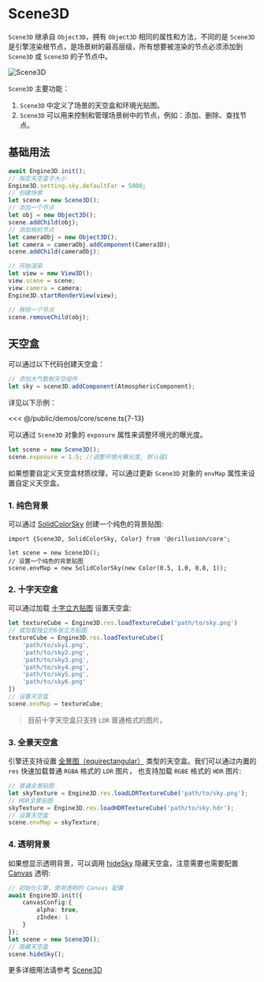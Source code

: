# Scene3D

`Scene3D` 继承自 `Object3D`，拥有 `Object3D` 相同的属性和方法，不同的是 `Scene3D` 是引擎渲染根节点，是场景树的最高层级，所有想要被渲染的节点必须添加到 `Scene3D` 或 `Scene3D` 的子节点中。  

![Scene3D](/images/Scene3D.svg)  

`Scene3D` 主要功能：
1. `Scene3D` 中定义了场景的天空盒和环境光贴图。
2. `Scene3D` 可以用来控制和管理场景树中的节点，例如：添加、删除、查找节点。


## 基础用法
```ts
await Engine3D.init();
// 指定天空盒子大小
Engine3D.setting.sky.defaultFar = 5000;
// 创建场景
let scene = new Scene3D();
// 添加一个节点
let obj = new Object3D();
scene.addChild(obj);
// 添加相机节点
let cameraObj = new Object3D();
let camera = cameraObj.addComponent(Camera3D);
scene.addChild(cameraObj);

// 开始渲染
let view = new View3D();
view.scene = scene;
view.camera = camera;
Engine3D.startRenderView(view);

// 移除一个节点
scene.removeChild(obj);
```

## 天空盒
可以通过以下代码创建天空盒：
```ts
// 添加大气散射天空组件
let sky = scene3D.addComponent(AtmosphericComponent);
```
详见以下示例：
<Demo src="/demos/core/scene.ts"></Demo>

<<< @/public/demos/core/scene.ts{7-13}

可以通过 `Scene3D` 对象的 `exposure` 属性来调整环境光的曝光度。

```ts
let scene = new Scene3D();
scene.exposure = 1.5; //调整环境光曝光度, 默认值1
```

如果想要自定义天空盒材质纹理，可以通过更新 `Scene3D` 对象的 `envMap` 属性来设置自定义天空盒。
### 1. 纯色背景
可以通过 [SolidColorSky](/api/classes/SolidColorSky) 创建一个纯色的背景贴图:
```ts{5}
import {Scene3D, SolidColorSky, Color} from '@orillusion/core';

let scene = new Scene3D();
// 设置一个纯色的背景贴图
scene.envMap = new SolidColorSky(new Color(0.5, 1.0, 0.8, 1));
```

### 2. 十字天空盒
可以通过加载 [十字立方贴图](/guide/graphics/texture#十字立方贴图) 设置天空盒:
```ts
let textureCube = Engine3D.res.loadTextureCube('path/to/sky.png')
// 或加载独立的6张立方贴图
textureCube = Engine3D.res.loadTextureCube([
    'path/to/sky1.png',
    'path/to/sky2.png',
    'path/to/sky3.png',
    'path/to/sky4.png',
    'path/to/sky5.png',
    'path/to/sky6.png'
])
// 设置天空盒
scene.envMap = textureCube;
```
> 目前十字天空盒只支持 `LDR` 普通格式的图片。

### 3. 全景天空盒
引擎还支持设置 [全景图（equirectangular）](https://en.wikipedia.org/wiki/Equirectangular_projection) 类型的天空盒。我们可以通过内置的 `res` 快速加载普通 `RGBA` 格式的 `LDR` 图片， 也支持加载 `RGBE` 格式的 `HDR` 图片:
```ts
// 普通全景贴图
let skyTexture = Engine3D.res.loadLDRTextureCube('path/to/sky.png');
// HDR全景贴图
skyTexture = Engine3D.res.loadHDRTextureCube('path/to/sky.hdr');
// 设置天空盒
scene.envMap = skyTexture;
```

### 4. 透明背景
如果想显示透明背景，可以调用 [hideSky](/api/classes/Scene3D#hidesky) 隐藏天空盒，注意需要也需要配置 [Canvas](/guide/core/engine#配置-canvas) 透明:

```ts
// 初始化引擎，使用透明的 Canvas 配置
await Engine3D.init({
    canvasConfig:{
        alpha: true,
        zIndex: 1
    }
});
let scene = new Scene3D();
// 隐藏天空盒
scene.hideSky();
```


更多详细用法请参考 [Scene3D](/api/classes/Scene3D)
